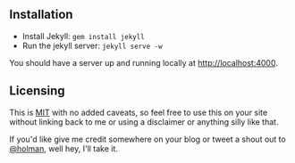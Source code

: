 

## Installation

- Install Jekyll: `gem install jekyll`
- Run the jekyll server: `jekyll serve -w`

You should have a server up and running locally at <http://localhost:4000>.

## Licensing

This is [MIT](https://github.com/holman/left/blob/master/LICENSE) with no
added caveats, so feel free to use this on your site without linking back to
me or using a disclaimer or anything silly like that.

If you'd like give me credit somewhere on your blog or tweet a shout out to
[@holman](https://twitter.com/holman), well hey, I'll take it.
